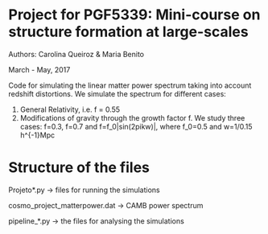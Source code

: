 # Project for PGF5339: Mini-course on structure formation at large-scales 
   
   Authors: Carolina Queiroz & Maria Benito 
   
   March - May, 2017   
   
   Code for simulating the linear matter power spectrum taking into account redshift distortions.
   We simulate the spectrum for different cases:
   1) General Relativity, i.e. f = 0.55
   2) Modifications of gravity through the growth factor f. We study three cases: f=0.3, f=0.7 and f=f_0|sin(2pikw)|, where f_0=0.5 and w=1/0.15 h^{-1}Mpc
   
   # Structure of the files
   Projeto*.py   -> files for running the simulations
   
   cosmo_project_matterpower.dat -> CAMB power spectrum
   
   pipeline_*.py -> the files for analysing the simulations
   
   
